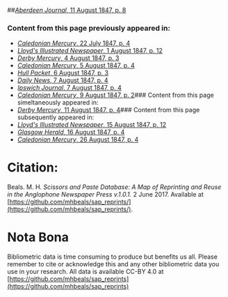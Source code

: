 ##[*Aberdeen Journal*, 11 August 1847, p. 8](https://mhbeals.github.io/sap_html/Aberdeen-Journal/Aberdeen-Journal-11-August-1847-p-8)

### Content from this page previously appeared in:
+ [*Caledonian Mercury*, 22 July 1847, p. 4](https://mhbeals.github.io/sap_html/Caledonian-Mercury/Caledonian-Mercury-22-July-1847-p-4)
+ [*Lloyd's Illustrated Newspaper*, 1 August 1847, p. 12](https://mhbeals.github.io/sap_html/Lloyd's-Illustrated-Newspaper/Lloyd's-Illustrated-Newspaper-1-August-1847-p-12)
+ [*Derby Mercury*, 4 August 1847, p. 3](https://mhbeals.github.io/sap_html/Derby-Mercury/Derby-Mercury-4-August-1847-p-3)
+ [*Caledonian Mercury*, 5 August 1847, p. 4](https://mhbeals.github.io/sap_html/Caledonian-Mercury/Caledonian-Mercury-5-August-1847-p-4)
+ [*Hull Packet*, 6 August 1847, p. 3](https://mhbeals.github.io/sap_html/Hull-Packet/Hull-Packet-6-August-1847-p-3)
+ [*Daily News*, 7 August 1847, p. 4](https://mhbeals.github.io/sap_html/Daily-News/Daily-News-7-August-1847-p-4)
+ [*Ipswich Journal*, 7 August 1847, p. 4](https://mhbeals.github.io/sap_html/Ipswich-Journal/Ipswich-Journal-7-August-1847-p-4)
+ [*Caledonian Mercury*, 9 August 1847, p. 2](https://mhbeals.github.io/sap_html/Caledonian-Mercury/Caledonian-Mercury-9-August-1847-p-2)### Content from this page simeltaneously appeared in:
+ [*Derby Mercury*, 11 August 1847, p. 4](https://mhbeals.github.io/sap_html/Derby-Mercury/Derby-Mercury-11-August-1847-p-4)### Content from this page subsequently appeared in:
+ [*Lloyd's Illustrated Newspaper*, 15 August 1847, p. 12](https://mhbeals.github.io/sap_html/Lloyd's-Illustrated-Newspaper/Lloyd's-Illustrated-Newspaper-15-August-1847-p-12)
+ [*Glasgow Herald*, 16 August 1847, p. 4](https://mhbeals.github.io/sap_html/Glasgow-Herald/Glasgow-Herald-16-August-1847-p-4)
+ [*Caledonian Mercury*, 26 August 1847, p. 4](https://mhbeals.github.io/sap_html/Caledonian-Mercury/Caledonian-Mercury-26-August-1847-p-4)
                    
# Citation: 

Beals. M. H. *Scissors and Paste Database: A Map of Reprinting and Reuse in the Anglophone Newspaper Press v.1.0.1.* 2 June 2017. Available at [https://github.com/mhbeals/sap_reprints/](https://github.com/mhbeals/sap_reprints/). 
                    
# Nota Bona

Bibliometric data is time consuming to produce but benefits us all. Please remember to cite or acknowledge this and any other bibliometric data you use in your research. All data is available CC-BY 4.0 at [https://github.com/mhbeals/sap_reprints](https://github.com/mhbeals/sap_reprints)